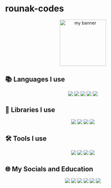 # rounak-codes
<p align = "center">
<image height=150 src ="https://github.com/rounak-codes/rounak-codes/assets/76109002/9ffe7976-1adf-4a60-b988-ef4da2227ba1" alt="my banner">
</p>

## 📚 Languages I use
  <p align = "center">
            <image src = "https://img.shields.io/badge/html5-%23E34F26.svg?style=for-the-badge&logo=html5&logoColor=white">
              <image src = "https://img.shields.io/badge/java-%23ED8B00.svg?style=for-the-badge&logo=openjdk&logoColor=white">
                  <image src = "https://img.shields.io/badge/kotlin-%237F52FF.svg?style=for-the-badge&logo=kotlin&logoColor=white">
                    <image src = "https://img.shields.io/badge/php-%23777BB4.svg?style=for-the-badge&logo=php&logoColor=white">
                      <image src = "https://img.shields.io/badge/python-3670A0?style=for-the-badge&logo=python&logoColor=ffdd54">           
  </p>

## 💼 Libraries I use

<p align="center">
<image src = "https://img.shields.io/badge/mysql-%2300f.svg?style=for-the-badge&logo=mysql&logoColor=white">
<image src = "https://img.shields.io/badge/express.js-%23404d59.svg?style=for-the-badge&logo=express&logoColor=%2361DAFB">
<image src = "https://img.shields.io/badge/react-%2320232a.svg?style=for-the-badge&logo=react&logoColor=%2361DAFB">
<image src = "https://img.shields.io/badge/django-%23092E20.svg?style=for-the-badge&logo=django&logoColor=white">
</p>

## 🛠️ Tools I use
<p align="center">
<image src = "https://img.shields.io/badge/Android%20Studio-3DDC84.svg?style=for-the-badge&logo=android-studio&logoColor=white">
<image src = "https://img.shields.io/badge/NetBeansIDE-1B6AC6.svg?style=for-the-badge&logo=apache-netbeans-ide&logoColor=white">
<image src = "https://img.shields.io/badge/Spyder-838485?style=for-the-badge&logo=spyder%20ide&logoColor=maroon">
<image src = "https://img.shields.io/badge/Visual%20Studio%20Code-0078d7.svg?style=for-the-badge&logo=visual-studio-code&logoColor=white">
</p>

## 🌐 My Socials and Education
<p align="center">
<image src = "https://img.shields.io/badge/linkedin-%230077B5.svg?style=for-the-badge&logo=linkedin&logoColor=white">
<image src = "https://img.shields.io/badge/Reddit-%23FF4500.svg?style=for-the-badge&logo=Reddit&logoColor=white">
<image src = "https://img.shields.io/badge/Udemy-A435F0?style=for-the-badge&logo=Udemy&logoColor=white">
<image src = "https://img.shields.io/badge/steam-%23000000.svg?style=for-the-badge&logo=steam&logoColor=white">
<image src = "https://img.shields.io/badge/epicgames-%23313131.svg?style=for-the-badge&logo=epicgames&logoColor=white">
<image src = "https://img.shields.io/badge/X-%23000000.svg?style=for-the-badge&logo=X&logoColor=white">
</p>
